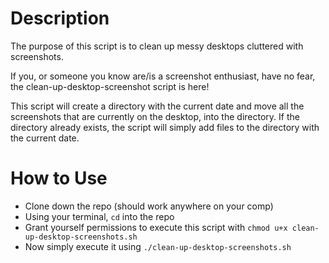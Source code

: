 # Description

The purpose of this script is to clean up messy desktops cluttered with screenshots.

If you, or someone you know are/is a screenshot enthusiast, have no fear, the clean-up-desktop-screenshot script is here!

This script will create a directory with the current date and move all the screenshots that are currently on the desktop, into the directory. If the directory already exists, the script will simply add files to the directory with the current date.

# How to Use

- Clone down the repo (should work anywhere on your comp)
- Using your terminal, `cd` into the repo
- Grant yourself permissions to execute this script with `chmod u+x clean-up-desktop-screenshots.sh`
- Now simply execute it using `./clean-up-desktop-screenshots.sh`